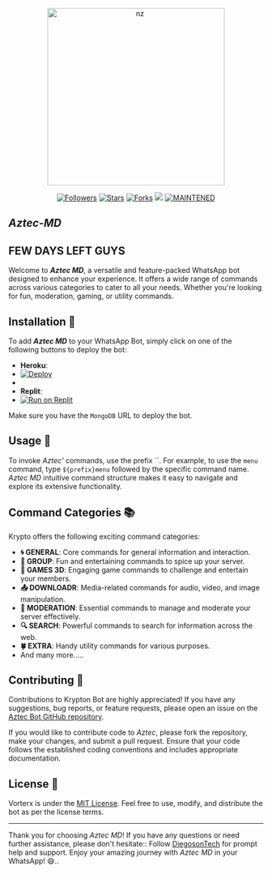 <p align="center">
<img src="https://i.ibb.co/frX9YvD/OIG.jpg" alt="nz" width="350"/>
</p>
</p>
<p align="center">
<a href="https://github.com/DiegosonTech?tab=followers"><img title="Followers" src="https://img.shields.io/github/followers/DiegosonTech?color=blue&style=flat-square"></a>
<a href="https://github.com/Vorterx/Aztec-MD/stargazers/"><img title="Stars" src="https://img.shields.io/github/stars/Vorterx/Aztec-MD?color=red&style=flat-square"></a>
<a href="https://github.com/Vorterx/Aztec-MD/network/members"><img title="Forks" src="https://img.shields.io/github/forks/Vorterx/Aztec-MD?color=red&style=flat-square"></a>
<img src="https://hits.seeyoufarm.com/api/count/incr/badge.svg?url=https%3A%2F%2Fgithub.com%2FVorterx%2FvAztec-MD&count_bg=%2379C83D&title_bg=%23555555&icon=probot.svg&icon_color=%2300FF6D&title=Touches&edge_flat=false"/></a>
<a href="#"><img title="MAINTENED" src="https://img.shields.io/badge/MAINTENED-YES-blue.svg"></a>
</p>

## ***Aztec-MD***

## FEW DAYS LEFT GUYS

Welcome to ***Aztec MD***, a versatile and feature-packed WhatsApp bot designed to enhance your experience. lt offers a wide range of commands across various categories to cater to all your needs. Whether you're looking for fun, moderation, gaming, or utility commands.

## Installation 🚀

To add ***Aztec MD*** to your WhatsApp Bot, simply click on one of the following buttons to deploy the bot:

- **Heroku**:
- [![Deploy](https://www.herokucdn.com/deploy/button.svg)](https://heroku.com/deploy?template=https://github.com/Vorterx/Aztec-MD)
- 
- **Replit**:
- [![Run on Replit](https://replit.com/badge/github/your-username/your-repo)](https://replit.com/github/Vorterx/Aztec-MD)

Make sure you have the ```MongoDB``` URL to deploy the bot.

## Usage 📝

To invoke *Aztec'* commands, use the prefix ``. For example, to use the `menu` command, type `${prefix}menu` followed by the specific command name. *Aztec MD* intuitive command structure makes it easy to navigate and explore its extensive functionality.

## Command Categories 📚

Krypto offers the following exciting command categories:

- **🌀 GENERAL**: Core commands for general information and interaction.
- **🎴 GROUP**: Fun and entertaining commands to spice up your server.
- **🔮 GAMES 3D**: Engaging game commands to challenge and entertain your members.
- **📤 DOWNLOADR**: Media-related commands for audio, video, and image manipulation.
- **👑 MODERATION**: Essential commands to manage and moderate your server effectively.
- **🔍 SEARCH**: Powerful commands to search for information across the web.
- **🍀 EXTRA**: Handy utility commands for various purposes.
- And many more.....

## Contributing 🤝

Contributions to Krypton Bot are highly appreciated! If you have any suggestions, bug reports, or feature requests, please open an issue on the [Aztec Bot GitHub repository](https://github.com/Vorterx).

If you would like to contribute code to *Aztec*, please fork the repository, make your changes, and submit a pull request. Ensure that your code follows the established coding conventions and includes appropriate documentation.

## License 📜

Vorterx is under the [MIT License](LICENSE). Feel free to use, modify, and distribute the bot as per the license terms.

---

Thank you for choosing *Aztec MD*! If you have any questions or need further assistance, please don't hesitate:: Follow [DiegosonTech](https://github.com/DiegosonTech) for prompt help and support. Enjoy your amazing journey with *Aztec MD* in your WhatsApp! 😄..
